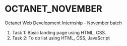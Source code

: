 # OCTANET_NOVEMBER
Octanet Web Development Internship - November batch

1. Task 1: Basic landing page using HTML, CSS.
2. Task 2: To do list using HTML, CSS, JavaScript
